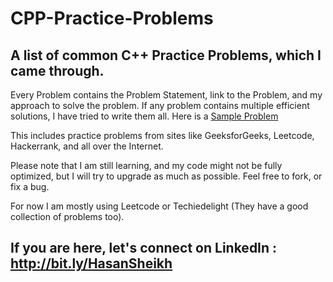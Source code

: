 # CPP-Practice-Problems

## A list of common C++ Practice Problems, which I came through. 


Every Problem contains the Problem Statement, link to the Problem, and my approach to solve the problem. If any problem contains multiple efficient solutions, I have tried to write them all. Here is a [Sample Problem](https://github.com/hasansheikh3/CPP-Practice-Problems/blob/main/Practice%20Problems/max_product.cc)

This includes practice problems from sites like GeeksforGeeks, Leetcode, Hackerrank, and all over the Internet.

Please note that I am still learning, and my code might not be fully optimized, but I will try to upgrade as much as possible. Feel free to fork, or fix a bug.

For now I am mostly using Leetcode or Techiedelight (They have a good collection of problems too).

## If you are here, let's connect on LinkedIn : http://bit.ly/HasanSheikh
